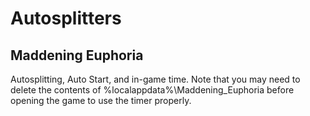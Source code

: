 # Autosplitters

## Maddening Euphoria

Autosplitting, Auto Start, and in-game time. Note that you may need to delete the contents of %localappdata%\Maddening_Euphoria before opening the game to use the timer properly.
